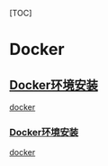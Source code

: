 [TOC]



# Docker

## [Docker环境安装](/docs/Docker.md)
[docker](/docs/Docker.md)

### [Docker环境安装](/docs/map.md)
[docker](/docs/map.md)